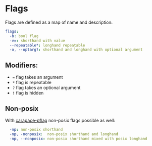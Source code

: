 # Flags

Flags are defined as a map of name and description.

```yaml
flags:
  -b: bool flag
  -v=: shorthand with value
  --repeatable*: longhand repeatable
  -o, --optarg?: shorthand and longhand with optional argument
```

## Modifiers:
- `=` flag takes an argument
- `*` flag is repeatable
- `?` flag takes an optional argument
- `!` flag is hidden

## Non-posix

With [carapace-pflag](https://github.com/rsteube/carapace-pflag) non-posix flags possible as well:

```yaml
  -np: non-posix shorthand
  -np, -nonposix:  non-posix shorthand and longhand
  -np, --nonposix: non-posix shorthand mixed with posix longhand
```
